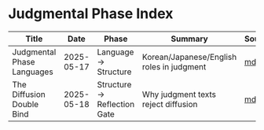 # Judgmental Phase Index

| Title | Date | Phase | Summary | Source | link |
|-------|------|-------|---------|--------|------|
| Judgmental Phase Languages | 2025-05-17 | Language → Structure | Korean/Japanese/English roles in judgment | [md](medium/judgmental_phase_languages.md) | [Medium](https://medium.com/...) |
| The Diffusion Double Bind | 2025-05-18 | Structure → Reflection Gate | Why judgment texts reject diffusion | [md](medium/diffusion_double_bind.md) | [Medium](https://medium.com/...) |